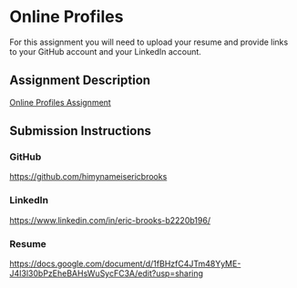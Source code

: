 # Online Profiles
For this assignment you will need to upload your resume and provide links to your GitHub account and your LinkedIn account.

## Assignment Description
[Online Profiles Assignment](https://education.launchcode.org/liftoff/modules/assignments/online-profiles)

## Submission Instructions
 
### GitHub
https://github.com/himynameisericbrooks
 
### LinkedIn
https://www.linkedin.com/in/eric-brooks-b2220b196/

### Resume
https://docs.google.com/document/d/1fBHzfC4JTm48YyME-J4I3l30bPzEheBAHsWuSycFC3A/edit?usp=sharing
